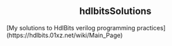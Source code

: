 <h2 align="center">hdlbitsSolutions</h2>
 [My solutions to HdlBits verilog programming practices](https://hdlbits.01xz.net/wiki/Main_Page)
